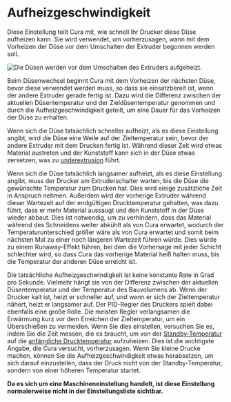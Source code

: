 Aufheizgeschwindigkeit
====
Diese Einstellung teilt Cura mit, wie schnell Ihr Drucker diese Düse aufheizen kann. Sie wird verwendet, um vorherzusagen, wann mit dem Vorheizen der Düse vor dem Umschalten der Extruder begonnen werden soll.

![Die Düsen werden vor dem Umschalten des Extruders aufgeheizt.](../../../articles/images/temperature_regulation.svg)

Beim Düsenwechsel beginnt Cura mit dem Vorheizen der nächsten Düse, bevor diese verwendet werden muss, so dass sie einsatzbereit ist, wenn der andere Extruder gerade fertig ist. Dazu wird die Differenz zwischen der aktuellen Düsentemperatur und der Zieldüsentemperatur genommen und durch die Aufheizgeschwindigkeit geteilt, um eine Dauer für das Vorheizen der Düse zu erhalten.

Wenn sich die Düse tatsächlich schneller aufheizt, als es diese Einstellung angibt, wird die Düse eine Weile auf der Zieltemperatur sein, bevor der andere Extruder mit dem Drucken fertig ist. Während dieser Zeit wird etwas Material austreten und der Kunststoff kann sich in der Düse etwas zersetzen, was zu [underextrusion](../troubleshooting/underextrusion.md) führt.

Wenn sich die Düse tatsächlich langsamer aufheizt, als es diese Einstellung angibt, muss der Drucker am Extruderschalter warten, bis die Düse die gewünschte Temperatur zum Drucken hat. Dies wird einige zusätzliche Zeit in Anspruch nehmen. Außerdem wird der vorherige Extruder während dieser Wartezeit auf der endgültigen Drucktemperatur gehalten, was dazu führt, dass er mehr Material aussaugt und den Kunststoff in der Düse wieder abbaut. Dies ist notwendig, um zu verhindern, dass das Material während des Schneidens weiter abkühlt als von Cura erwartet, wodurch der Temperaturunterschied größer wäre als von Cura erwartet und somit beim nächsten Mal zu einer noch längeren Wartezeit führen würde. Dies würde zu einem Runaway-Effekt führen, bei dem die Vorhersage mit jeder Schicht schlechter wird, so dass Cura das vorherige Material heiß halten muss, bis die Temperatur der anderen Düse erreicht ist.

Die tatsächliche Aufheizgeschwindigkeit ist keine konstante Rate in Grad pro Sekunde. Vielmehr hängt sie von der Differenz zwischen der aktuellen Düsentemperatur und der Temperatur des Bauvolumens ab. Wenn der Drucker kalt ist, heizt er schneller auf, und wenn er sich der Zieltemperatur nähert, heizt er langsamer auf. Der PID-Regler des Druckers spielt dabei ebenfalls eine große Rolle. Die meisten Regler verlangsamen die Erwärmung kurz vor dem Erreichen der Zieltemperatur, um ein Überschießen zu vermeiden. Wenn Sie dies einstellen, versuchen Sie es, indem Sie die Zeit messen, die es braucht, um von der [Standby-Temperatur](../material/material_standby_temperature.md) auf die [anfängliche Drucktemperatur](../material/material_initial_print_temperature.md) aufzuheizen. Dies ist die wichtigste Angabe, die Cura versucht, vorherzusagen. Wenn Sie kleine Drucke machen, können Sie die Aufheizgeschwindigkeit etwas herabsetzen, um sich darauf einzustellen, dass der Druck nicht von der Standby-Temperatur, sondern von einer höheren Temperatur startet.

**Da es sich um eine Maschineneinstellung handelt, ist diese Einstellung normalerweise nicht in der Einstellungsliste sichtbar.**